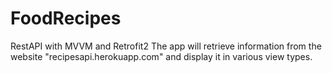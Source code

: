 # FoodRecipes
RestAPI with MVVM and Retrofit2
The app will retrieve information from the website "recipesapi.herokuapp.com" and display it in various view types.
